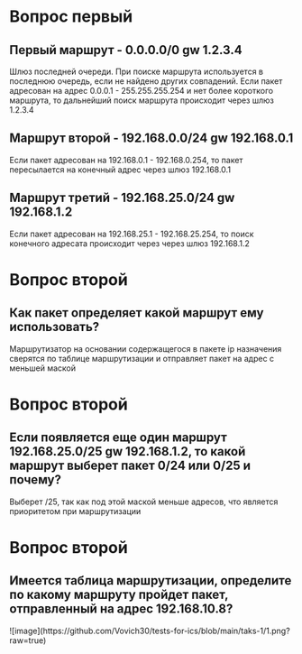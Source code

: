 <h1>Вопрос первый</h1>
<h2>Первый маршрут - 0.0.0.0/0 gw 1.2.3.4</h2>
<p>Шлюз последней очереди. При поиске маршрута используется в последнюю очередь, если не найдено других совпадений. 
Если пакет адресован на адрес 0.0.0.1 - 255.255.255.254 и нет более короткого маршрута, то дальнейший поиск маршрута происходит через шлюз 1.2.3.4</p>
<h2>Маршрут второй - 192.168.0.0/24 gw 192.168.0.1</h2>
<p>Если пакет адресован на 192.168.0.1 - 192.168.0.254, то пакет пересылается на конечный адрес через шлюз 192.168.0.1</p>
<h2>Маршрут третий - 192.168.25.0/24 gw 192.168.1.2</h2>
<p>Если пакет адресован на 192.168.25.1 - 192.168.25.254, то поиск конечного адресата происходит через через шлюз 192.168.1.2</p>
<h1>Вопрос второй</h1>
<h2>Как пакет определяет какой маршрут ему использовать?</h2>
<p>Маршрутизатор на основании содержащегося в пакете ip назначения сверятся по таблице маршрутизации и отправляет пакет на адрес с меньшей маской</p>
<h1>Вопрос второй</h1>
<h2>Если появляется еще один маршрут 192.168.25.0/25 gw 192.168.1.2, то какой маршрут выберет пакет 0/24 или 0/25 и почему?</h2>
<p>Выберет /25, так как под этой маской меньше адресов, что является приоритетом при маршрутизации</p>
<h1>Вопрос второй</h1>
<h2>Имеется таблица маршрутизации, определите по какому маршруту пройдет пакет, отправленный на адрес 192.168.10.8?</h2>
![image](https://github.com/Vovich30/tests-for-ics/blob/main/taks-1/1.png?raw=true)
<p></p>
